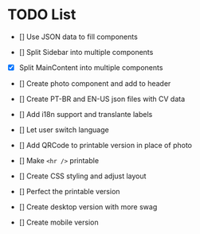 # TODO List
- [] Use JSON data to fill components

- [] Split Sidebar into multiple components

- [x] Split MainContent into multiple components

- [] Create photo component and add to header

- [] Create PT-BR and EN-US json files with CV data

- [] Add i18n support and translante labels

- [] Let user switch language

- [] Add QRCode to printable version in place of photo

- [] Make `<hr />` printable

- [] Create CSS styling and adjust layout

- [] Perfect the printable version

- [] Create desktop version with more swag

- [] Create mobile version
